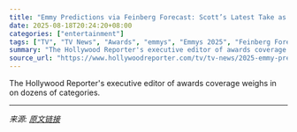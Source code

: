 ```yaml
---
title: "Emmy Predictions via Feinberg Forecast: Scott’s Latest Take as Final Voting Begins"
date: 2025-08-18T20:24:20+08:00
categories: ["entertainment"]
tags: ["TV", "TV News", "Awards", "emmys", "Emmys 2025", "Feinberg Forecast", "Scott Feinberg"]
summary: "The Hollywood Reporter's executive editor of awards coverage weighs in on dozens of categories."
source_url: "https://www.hollywoodreporter.com/tv/tv-news/2025-emmy-predictions-feinberg-forecast-1236227828/"
---
```


The Hollywood Reporter's executive editor of awards coverage weighs in on dozens of categories.

---

*来源: [原文链接](https://www.hollywoodreporter.com/tv/tv-news/2025-emmy-predictions-feinberg-forecast-1236227828/)*
